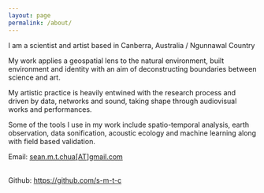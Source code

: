 ```yaml
---
layout: page
permalink: /about/
---
```

I am a scientist and artist based in Canberra, Australia / Ngunnawal Country

My work applies a geospatial lens to the natural environment, built environment and identity with an aim of deconstructing boundaries between science and art.

My artistic practice is heavily entwined with the research process and driven by data, networks and sound, taking shape through audiovisual works and performances. 

Some of the tools I use in my work include spatio-temporal analysis, earth observation, data sonification, acoustic ecology and machine learning along with field based validation.

Email: [sean.m.t.chua[AT]gmail.com](mailto:sean.m.t.chua@gmail.com)

<br>Github: <a href="https://github.com/s-m-t-c">https://github.com/s-m-t-c</a>
